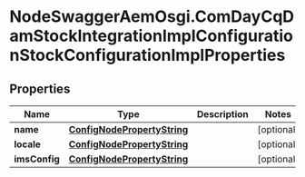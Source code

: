 # NodeSwaggerAemOsgi.ComDayCqDamStockIntegrationImplConfigurationStockConfigurationImplProperties

## Properties

Name | Type | Description | Notes
------------ | ------------- | ------------- | -------------
**name** | [**ConfigNodePropertyString**](ConfigNodePropertyString.md) |  | [optional] 
**locale** | [**ConfigNodePropertyString**](ConfigNodePropertyString.md) |  | [optional] 
**imsConfig** | [**ConfigNodePropertyString**](ConfigNodePropertyString.md) |  | [optional] 


